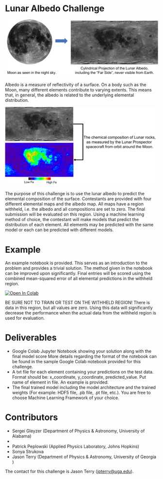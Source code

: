 # Lunar Albedo Challenge

![plot](./Images/Lunar_Albedo_Header.png)

Albedo is a measure of reflectivity of a surface. On a body such as the Moon, many different elements contribute to varying extents. This means that, in general, the albedo is related to the underlying elemental distribution.

![plot](./Images/Lunar_Composition_Maps.png)

The purpose of this challenge is to use the lunar albedo to predict the elemental composition of the surface. Contestants are provided with four different elemental maps and the albedo map. All maps have a region withheld, i.e. the albedo and all compositions are set to zero. The final submission will be evaluated on this region. Using a machine learning method of choice, the contestant will make models that predict the distribution of each element. All elements may be predicted with the same model or each can be predicted with different models.

# Example

An example notebook is provided. This serves as an introduction to the problem and provides a trivial solution. The method given in the notebook can be improved upon significantly. Final entries will be scored using the combined mean-squared error of all elemental predictions in the withheld region.

[![Open In Colab](https://colab.research.google.com/assets/colab-badge.svg)](https://colab.research.google.com/drive/1YyPd-0TPw31qK7k5fqCWZi5h9i2-a2th?usp=sharing)

BE SURE NOT TO TRAIN OR TEST ON THE WITHHELD REGION! There is data in this region, but all values are zero. Using this data will significantly decrease the performance when the actual data from the withheld region is used for evaluation.

# Deliverables
* Google Colab Jupyter Notebook showing your solution along with the final model score More details regarding the format of the notebook can be found in the sample Google Colab notebook provided for this challenge.  
* A txt file for each element containing your predictions on the test data. Format should be: x_coordinate, y_coordinate, predicted_value. Put name of element in file. An example is provided.
* The final trained model including the model architecture and the trained weights (For example: HDF5 file, .pb file, .pt file, etc.). You are free to choose Machine Learning Framework of your choice.


# Contributors

* Sergei Gleyzer (Department of Physics & Astronomy, University of Alabama)
* 
* Patrick Peplowski (Applied Physics Laboratory, Johns Hopkins)
* Sonya Strukova
* Jason Terry (Department of Physics & Astronomy, University of Georgia )



The contact for this challenge is Jason Terry (jpterry@uga.edu).
